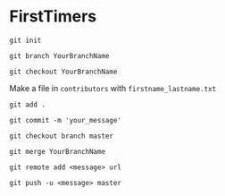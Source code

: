 # FirstTimers

```git init```

```git branch YourBranchName```

```git checkout YourBranchName```

Make a file in ```contributors``` with ```firstname_lastname.txt```

```git add .```

```git commit -m 'your_message'```

```git checkout branch master```

```git merge YourBranchName```

```git remote add <message> url```

```git push -u <message> master```
